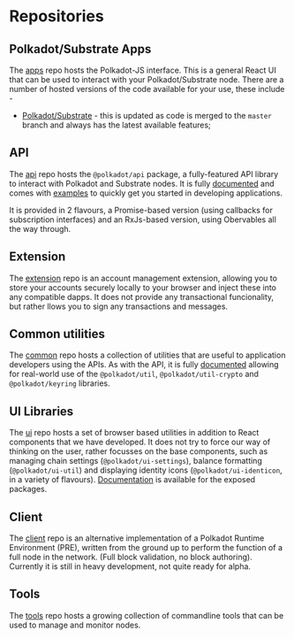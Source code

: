 # Repositories

## Polkadot/Substrate Apps

The [apps](https://github.com/polkadot-js/apps) repo hosts the Polkadot-JS interface. This is a general React UI that can be used to interact with your Polkadot/Substrate node. There are a number of hosted versions of the code available for your use, these include -

- [Polkadot/Substrate](https://polkadot.js.org/apps/) - this is updated as code is merged to the `master` branch and always has the latest available features;

## API

The [api](https://github.com/polkadot-js/api) repo hosts the `@polkadot/api` package, a fully-featured API library to interact with Polkadot and Substrate nodes. It is fully [documented](https://polkadot.js.org/api/) and comes with [examples](https://polkadot.js.org/api/examples/promise/) to quickly get you started in developing applications.

It is provided in 2 flavours, a Promise-based version (using callbacks for subscription interfaces) and an RxJs-based version, using Obervables all the way through.

## Extension

The [extension](https://github.com/polkadot-js/extension) repo is an account management extension, allowing you to store your accounts securely locally to your browser and inject these into any compatible dapps. It does not provide any transactional funcionality, but rather llows you to sign any transactions and messages.

## Common utilities

The [common](https://github.com/polkadot-js/common) repo hosts a collection of utilities that are useful to application developers using the APIs. As with the API, it is fully [documented](https://polkadot.js.org/common/) allowing for real-world use of the `@polkadot/util`, `@polkadot/util-crypto` and `@polkadot/keyring` libraries.

## UI Libraries

The [ui](https://github.com/polkadot-js/ui) repo hosts a set of browser based utilities in addition to React components that we have developed. It does not try to force our way of thinking on the user, rather focusses on the base components, such as managing chain settings (`@polkadot/ui-settings`), balance formatting (`@polkadot/ui-util`) and displaying identity icons (`@polkadot/ui-identicon`, in a variety of flavours). [Documentation](https://polkadot.js.org/ui/) is available for the exposed packages.

## Client

The [client](https://github.com/polkadot-js/client) repo is an alternative implementation of a Polkadot Runtime Environment (PRE), written from the ground up to perform the function of a full node in the network. (Full block validation, no block authoring). Currently it is still in heavy development, not quite ready for alpha.

## Tools

The [tools](https://github.com/polkadot-js/tools) repo hosts a growing collection of commandline tools that can be used to manage and monitor nodes.
